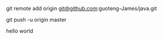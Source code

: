 git remote add origin git@github.com:guoteng-James/java.git

git push -u origin master

hello world
